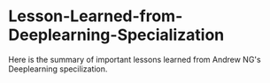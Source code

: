 # Lesson-Learned-from-Deeplearning-Specialization
Here is the summary of important lessons learned from Andrew NG's Deeplearning specilization.
